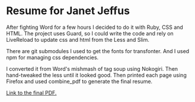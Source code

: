# Resume for Janet Jeffus

After fighting Word for a few hours I decided to do it with Ruby, CSS
and HTML. The project uses Guard, so I could write the code and rely on
LiveReload to update css and html from the Less and Slim.

There are git submodules I used to get the fonts for transfonter. And I
used npm for managing css dependencies.

I converted it from Word's mishmash of tag soup using Nokogiri. Then
hand-tweaked the less until it looked good. Then printed each page using
Firefox and used combine_pdf to generate the final resume.

[Link to the final PDF.](https://github.com/jeffus/resume/blob/master/Janet_Jeffus_resume_2019-01-18.pdf)

